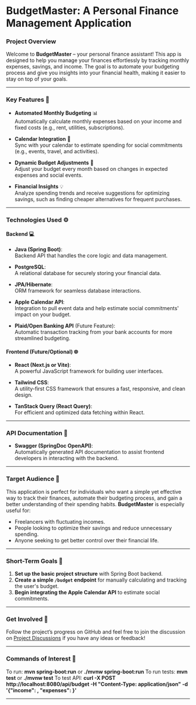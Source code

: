 # **BudgetMaster: A Personal Finance Management Application**

### **Project Overview**
Welcome to **BudgetMaster** – your personal finance assistant! This app is designed to help you manage your finances effortlessly by tracking monthly expenses, savings, and income. The goal is to automate your budgeting process and give you insights into your financial health, making it easier to stay on top of your goals.

---

### **Key Features** 🔑

- **Automated Monthly Budgeting** 📊  
  Automatically calculate monthly expenses based on your income and fixed costs (e.g., rent, utilities, subscriptions).
  
- **Calendar Integration** 📅  
  Sync with your calendar to estimate spending for social commitments (e.g., events, travel, and activities).
  
- **Dynamic Budget Adjustments** 🔄  
  Adjust your budget every month based on changes in expected expenses and social events.
  
- **Financial Insights** 💡  
  Analyze spending trends and receive suggestions for optimizing savings, such as finding cheaper alternatives for frequent purchases.

---

### **Technologies Used** ⚙️

#### **Backend** 💻

- **Java (Spring Boot)**:  
  Backend API that handles the core logic and data management.
  
- **PostgreSQL**:  
  A relational database for securely storing your financial data.
  
- **JPA/Hibernate**:  
  ORM framework for seamless database interactions.
  
- **Apple Calendar API**:  
  Integration to pull event data and help estimate social commitments' impact on your budget.

- **Plaid/Open Banking API** (Future Feature):  
  Automatic transaction tracking from your bank accounts for more streamlined budgeting.

#### **Frontend (Future/Optional)** 🌐

- **React (Next.js or Vite)**:  
  A powerful JavaScript framework for building user interfaces.

- **Tailwind CSS**:  
  A utility-first CSS framework that ensures a fast, responsive, and clean design.

- **TanStack Query (React Query)**:  
  For efficient and optimized data fetching within React.

---

### **API Documentation** 📖

- **Swagger (SpringDoc OpenAPI)**:  
  Automatically generated API documentation to assist frontend developers in interacting with the backend.

---

### **Target Audience** 🎯

This application is perfect for individuals who want a simple yet effective way to track their finances, automate their budgeting process, and gain a better understanding of their spending habits. **BudgetMaster** is especially useful for:

- Freelancers with fluctuating incomes.
- People looking to optimize their savings and reduce unnecessary spending.
- Anyone seeking to get better control over their financial life.

---

### **Short-Term Goals** 🎯

1. **Set up the basic project structure** with Spring Boot backend.
2. **Create a simple `/budget` endpoint** for manually calculating and tracking the user's budget.
3. **Begin integrating the Apple Calendar API** to estimate social commitments.

---

### **Get Involved** 🤝

Follow the project’s progress on GitHub and feel free to join the discussion on [Project Discussions](#) if you have any ideas or feedback!

---

### **Commands of Interest** 🤝

To run: **mvn spring-boot:run** or **./mvnw spring-boot:run**
To run tests: **mvn test** or **./mvnw test**
To test API: **curl -X POST http://localhost:8080/api/budget -H "Content-Type: application/json" -d '{"income": <INCOME>, "expenses": <EXPENSES>}'**

---